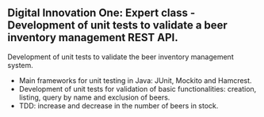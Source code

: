 <h2>Digital Innovation One: Expert class - Development of unit tests to validate a beer inventory management REST API.</h2>
 
Development of unit tests to validate the beer inventory management system.
 
* Main frameworks for unit testing in Java: JUnit, Mockito and Hamcrest.
* Development of unit tests for validation of basic functionalities: creation, listing, query by name and exclusion of beers.
* TDD: increase and decrease in the number of beers in stock.





